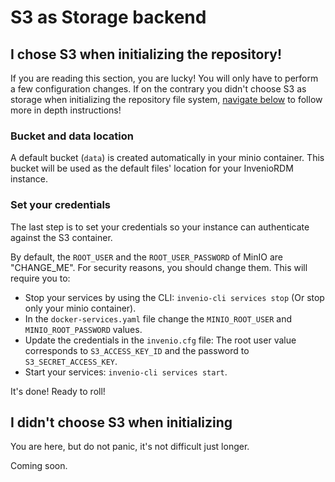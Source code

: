 # S3 as Storage backend

## I chose S3 when initializing the repository!

If you are reading this section, you are lucky! You will only have to perform a few configuration changes. If on the contrary you didn't choose S3 as storage when initializing the repository file system, [navigate below](#i-didnt-choose-s3-when-initializing) to follow more in depth instructions!

### Bucket and data location

A default bucket (`data`) is created automatically in your minio container. This bucket will be used as the default files' location for your InvenioRDM instance.

### Set your credentials

The last step is to set your credentials so your instance can authenticate against the S3 container.

By default, the `ROOT_USER` and the `ROOT_USER_PASSWORD` of MinIO are "CHANGE_ME". For security reasons, you should change them. This will require you to:

- Stop your services by using the CLI: `invenio-cli services stop` (Or stop only your minio container).
- In the `docker-services.yaml` file change the `MINIO_ROOT_USER` and `MINIO_ROOT_PASSWORD` values.
- Update the credentials in the `invenio.cfg` file: The root user value corresponds to `S3_ACCESS_KEY_ID` and the password to `S3_SECRET_ACCESS_KEY`.
- Start your services: `invenio-cli services start`.

It's done! Ready to roll!

## I didn't choose S3 when initializing

You are here, but do not panic, it's not difficult just longer.

Coming soon.
